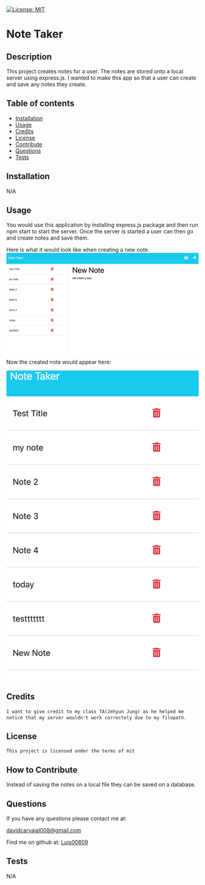 [![License: MIT](https://img.shields.io/badge/License-MIT-yellow.svg)](https://opensource.org/licenses/MIT)
   # Note Taker

   ## Description
   
   This project creates notes for a user. The notes are stored onto a local server using express.js. I wanted to make this app so that a user can create and save any notes they create. 
   
   ## Table of contents
   
   - [Installation](#installation)
   - [Usage](#usage)
   - [Credits](#credits)
   - [License](#license)
   - [Contribute](#how-to-contribute)
   - [Questions](#questions)
   - [Tests](#tests)
   
   
   ## Installation
   N/A
   
   ## Usage
   
  You would use this application by installing express.js package and then run npm start to start the server. Once the server is started a user can then go and create notes and save them.
   
  
Here is what it would look like when creating a new note. 
![creating a note example](./images/Screenshot%202023-08-30%20at%2011.40.05%20PM.png)

Now the created note would appear here: 


![created note example](./images/Screenshot%202023-08-30%20at%2011.42.51%20PM.png)
   ## Credits
   
    I want to give credit to my class TA(Jehyun Jung) as he helped me notice that my server wouldn't work correctely due to my filepath.

   ## License 
   
    This project is licensed under the terms of mit

   
   ## How to Contribute
   Instead of saving the notes on a local file they can be saved on a database.
   
   
   ## Questions
    
If you have any questions please contact me at: 
   
davidcarvajal008@gmail.com
   
Find me on github at: [Luis00809](https://github.com/Luis00809)
   
   

   ## Tests
   
   N/A